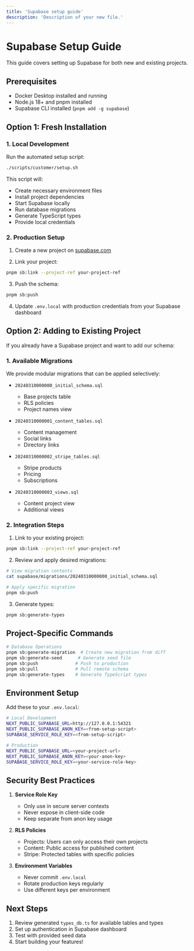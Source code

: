 ```yaml
---
title: 'Supabase setup guide'
description: 'Description of your new file.'
---
```

# Supabase Setup Guide

This guide covers setting up Supabase for both new and existing projects.

## Prerequisites

- Docker Desktop installed and running
- Node.js 18+ and pnpm installed
- Supabase CLI installed (`pnpm add -g supabase`)

## Option 1: Fresh Installation

### 1. Local Development

Run the automated setup script:

```bash
./scripts/customer/setup.sh
```

This script will:

- Create necessary environment files
- Install project dependencies
- Start Supabase locally
- Run database migrations
- Generate TypeScript types
- Provide local credentials

### 2. Production Setup

1. Create a new project on [supabase.com](https://supabase.com)

2. Link your project:

```bash
pnpm sb:link --project-ref your-project-ref
```

3. Push the schema:

```bash
pnpm sb:push
```

4. Update `.env.local` with production credentials from your Supabase dashboard

## Option 2: Adding to Existing Project

If you already have a Supabase project and want to add our schema:

### 1. Available Migrations

We provide modular migrations that can be applied selectively:

- `20240310000000_initial_schema.sql`

  - Base projects table
  - RLS policies
  - Project names view

- `20240310000001_content_tables.sql`

  - Content management
  - Social links
  - Directory links

- `20240310000002_stripe_tables.sql`

  - Stripe products
  - Pricing
  - Subscriptions

- `20240310000003_views.sql`
  - Content project view
  - Additional views

### 2. Integration Steps

1. Link to your existing project:

```bash
pnpm sb:link --project-ref your-project-ref
```

2. Review and apply desired migrations:

```bash
# View migration contents
cat supabase/migrations/20240310000000_initial_schema.sql

# Apply specific migration
pnpm sb:push
```

3. Generate types:

```bash
pnpm sb:generate-types
```

## Project-Specific Commands

```bash
# Database Operations
pnpm sb:generate-migration  # Create new migration from diff
pnpm sb:generate-seed      # Generate seed file
pnpm sb:push              # Push to production
pnpm sb:pull              # Pull remote schema
pnpm sb:generate-types    # Generate TypeScript types
```

## Environment Setup

Add these to your `.env.local`:

```bash
# Local Development
NEXT_PUBLIC_SUPABASE_URL=http://127.0.0.1:54321
NEXT_PUBLIC_SUPABASE_ANON_KEY=<from-setup-script>
SUPABASE_SERVICE_ROLE_KEY=<from-setup-script>

# Production
NEXT_PUBLIC_SUPABASE_URL=<your-project-url>
NEXT_PUBLIC_SUPABASE_ANON_KEY=<your-anon-key>
SUPABASE_SERVICE_ROLE_KEY=<your-service-role-key>
```

## Security Best Practices

1. **Service Role Key**

   - Only use in secure server contexts
   - Never expose in client-side code
   - Keep separate from anon key usage

2. **RLS Policies**

   - Projects: Users can only access their own projects
   - Content: Public access for published content
   - Stripe: Protected tables with specific policies

3. **Environment Variables**
   - Never commit `.env.local`
   - Rotate production keys regularly
   - Use different keys per environment

## Next Steps

1. Review generated `types_db.ts` for available tables and types
2. Set up authentication in Supabase dashboard
3. Test with provided seed data
4. Start building your features!
